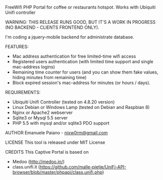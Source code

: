 FreeWifi PHP Portal for coffee or restaurants hotspot. Works with Ubiquiti Unifi controller

WARNING: THIS RELEASE RUNS GOOD, BUT IT'S A WORK IN PROGRESS (NO BACKEND - CLIENTS FRONTEND ONLY). 

I'm coding a jquery-mobile backend for administrate database.

FEATURES:
- Mac address authentication for free limited-time wifi access
- Registered users authentication (with limited time support and single mac-address logins)
- Remaining time counter for users (and you can show them fake values, hiding minutes from 
  remaining time)
- Block expired session's mac-address for minutes (or hours / days).

REQUIREMENTS:

- Ubiquiti Unifi Controller (tested on 4.8.20 version)
- Linux Debian or Windows Lamp (tested on Debian and Raspbian 8)
- Nginx or Apache2 webserver
- Sqlite3 or Mysql 5.5 server
- PHP 5.5 with mysql and/or sqlite3 PDO support 

AUTHOR
Emanuele Paiano - nixw0rm@gmail.com

LICENSE
This tool is released under MIT License

CREDITS
This Captive Portal is based on
- Medoo (http://medoo.in/)
- class.unifi.it (https://github.com/malle-pietje/UniFi-API-browser/blob/master/phpapi/class.unifi.php)

